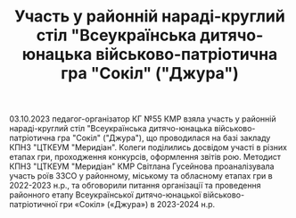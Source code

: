 ﻿---
title: Участь у районній нараді-круглий стіл "Всеукраїнська дитячо-юнацька військово-патріотична гра "Сокіл" ("Джура")
---

03.10.2023 педагог-організатор КГ №55 КМР взяла участь у районній нараді-круглий стіл "Всеукраїнська дитячо-юнацька військово-патріотична гра "Сокіл" ("Джура"), що проводилася на базі закладу КПНЗ "ЦТКЕУМ "Меридіан". Колеги поділились досвідом участі в різних етапах гри, проходження конкурсів, оформлення звітів рою. Методист КПНЗ "ЦТКЕУМ "Меридіан" КМР Світлана Гусейнова проаналізувала участь роїв ЗЗСО у районному, міському та обласному етапах гри в 2022-2023 н.р., та обговорили питання організації та проведення районного етапу Всеукраїнської дитячо-юнацької військово-патріотичної гри «Сокіл» («Джура») в 2023-2024 н.р.

<slideshow />
